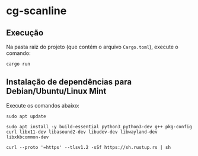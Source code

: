 # cg-scanline

## Execução

Na pasta raiz do projeto (que contém o arquivo `Cargo.toml`), execute o comando:

```
cargo run
```

## Instalação de dependências para Debian/Ubuntu/Linux Mint

Execute os comandos abaixo:

```
sudo apt update
```
```
sudo apt install -y build-essential python3 python3-dev g++ pkg-config curl libx11-dev libasound2-dev libudev-dev libwayland-dev libxkbcommon-dev
```
```
curl --proto '=https' --tlsv1.2 -sSf https://sh.rustup.rs | sh
```

